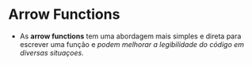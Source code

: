# Arrow Functions

- As **arrow functions** tem uma abordagem mais simples e direta para escrever uma função e *podem melhorar a legibilidade do código em diversas situaçoes*.

